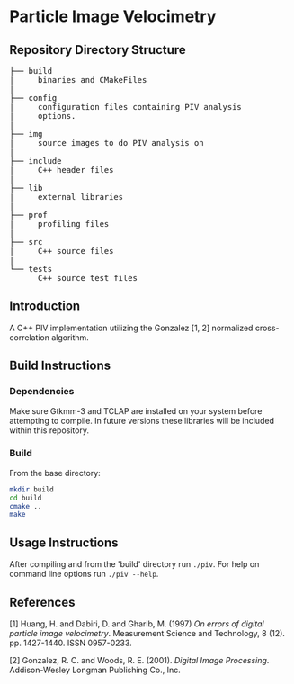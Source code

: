# <NAME>Particle Image Velocimetry

## Repository Directory Structure
<pre>
├── build
|     binaries and CMakeFiles
|
├── config
|     configuration files containing PIV analysis
|     options.
|
├── img
|     source images to do PIV analysis on
|
├── include
|     C++ header files
|
├── lib
|     external libraries
|
├── prof
|     profiling files
|
├── src
|     C++ source files
|
└── tests
      C++ source test files
</pre>

## Introduction
A C++ PIV implementation utilizing the Gonzalez [1, 2] normalized cross-correlation algorithm.

## Build Instructions
### Dependencies
Make sure Gtkmm-3 and TCLAP are installed on your system before attempting to compile. In future versions these libraries will be included within this repository. 

### Build
From the base directory:
```bash
mkdir build
cd build
cmake ..
make
```

## Usage Instructions
After compiling and from the 'build' directory run `./piv`. For help on command line options run `./piv --help`.

## References
[1] Huang, H. and Dabiri, D. and Gharib, M. (1997) *On errors of digital particle image velocimetry*. Measurement Science and Technology, 8 (12). pp. 1427-1440. ISSN 0957-0233.

[2] Gonzalez, R. C. and Woods, R. E. (2001). *Digital Image Processing*. Addison-Wesley Longman Publishing Co., Inc.
